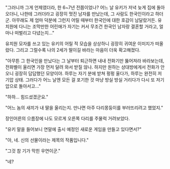 "그러니까 그게 언제였더라, 한 6~7년 전쯤이었나? 어느 날 유키가 저녁 늦게 집에 돌아오더니, 나한테 그러더라고 굉장히 멋진 남자를 만났는데, 그 사람도 한국인이라고 하더군. 아무래도 제 엄마 덕분에 그런지 어릴 때부터 한국인에 대한 호감이 남달랐거든. 유치원에 다니는 조막만한 어린애가 자기는 커서 무조건 한국인 남자랑 결혼할 거라고, 얼마나 떠벌리고 다녔는지..." 

유치원 모자를 쓰고 있는 유키의 어릴 적 모습을 상상하니 굉장히 귀여운 이미지가 떠올랐다. 그리고 그럴수록 나의 2세가 딸이길 바라는 마음이 더욱 확고해졌다. 

"아무튼 그 한국인을 만났다는 그 날부터 퇴근하면 내내 전화기만 뚫어져라 바라보는데, 전화벨이 울리면 가장 먼저 달려 와서 받질 않나. 하지만 원하는 상대방에게서 전화가 안 오니 굉장히 답답했던 모양이야. 하루는 자기 분에 받쳐 펑펑 울다가, 하루는 완전히 저기압 상태. 그러다가 어느 날엔 모든 걸 포기한 것 마냥 방실 방실 거리다가 다시 또 저기압으로 돌아서고..." 

"하하... 힘드셨겠군요." 

"어느 놈의 새끼가 내 딸을 울리는지. 만나면 아주 다리몽둥이를 부러뜨리려고 했었지." 

장인어른의 으름장에 나도 모르게 오른쪽 다리를 주물럭 거려보았다. 

"유키 말을 들어보니 연말에 출시 예정인 새로운 게임을 만들고 있다면서?" 

"아, 네. 신의 선물이라는 제목의 작품입니다." 

"그것 참 기가 막힌 우연이군." 

"네? 